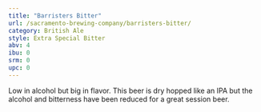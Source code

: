 ```yaml
---
title: "Barristers Bitter"
url: /sacramento-brewing-company/barristers-bitter/
category: British Ale
style: Extra Special Bitter
abv: 4
ibu: 0
srm: 0
upc: 0
---
```

Low in alcohol but big in flavor. This beer is dry hopped like an IPA but the alcohol and bitterness have been reduced for a great session beer.
